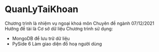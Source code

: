 # QuanLyTaiKhoan
Chương trình là nhiệm vụ ngoại khoá môn Chuyên đề ngành 07/12/2021
Hướng đề tài là Cơ sở dữ liệu
Chương trình sử dụng:
- MongoDB để lưu trữ dữ liệu
- PySide 6 Làm giao diện đồ hoạ người dùng
